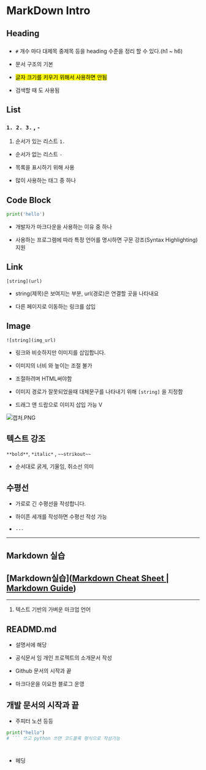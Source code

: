# MarkDown Intro

## Heading

### 

- `#` 개수 마다 대제목 중제목 등을 heading 수준을 정리 할 수 있다.(h1 ~ h6)

- 문서 구조의 기본

- <mark>글자 크기를 키우기 위해서 사용하면 안됨</mark>

- 검색할 때 도 사용됨

## List

### `1. 2. 3.` , `-`

1. 순서가 있는 리스트 `1.`
- 순서가 없는 리스트 `-` 

- 목록을 표시하기 위해 사용

- 많이 사용하는 태그 중 하나

## Code Block

```python
print('hello')
```

- 개발자가 마크다운을 사용하는 이유 중 하나

- 사용하는 프로그램에 따라 특정 언어를 명시하면 구문 강조(Syntax Highlighting) 지원

## Link

`[string](url)`

- string(제목)은 보여지는 부분, url(경로)은 연결할 곳을 나타내요

- 다른 페이지로 이동하는 링크를 삽입

## Image

`![string](img_url)`

- 링크와 비슷하지만 이미지를 삽입합니다.

- 이미지의 너비 와 높이는 조절 불가

- 조절하려며 HTML써야함

- 이미지 경로가 잘못되었을때 대체문구를 나타내기 위해 `[string]` 을 지정함

- 드래그 앤 드랍으로 이미지 삽입 가능 V

![캡처.PNG](마크다운_assets/d669e3dcfb0147c7b8395ae91fa5fb74302364d9.PNG)

## 텍스트 강조

`**bold**`, `*italic*` , `~~strikout~~`

- 순서대로 굵게, 기울임, 취소선 의미

## 수평선

- 가로로 긴 수평선을 작성합니다.

- 하이픈 세개를 작성하면 수평선 작성 가능

- `---`

---

## Markdown 실습

## [Markdown실습]([Markdown Cheat Sheet | Markdown Guide](https://www.markdownguide.org/cheat-sheet))

---



1. 텍스트 기반의 가벼운 마크업 언어

## READMD.md

- 설명서에 해당

- 공식문서 임 개인 프로젝트의 소개문서 작성

- Github 문서의 시작과 끝

- 마크다운을 이요한 블로그 운영

## 개발 문서의 시작과 끝

- 주피터 노션 등등

```python
print("hello")
# ``` 쓰고 python 쓰면 코드블록 형식으로 작성가능
```

# 

- 헤딩
